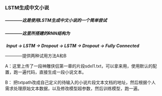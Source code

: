 ### 									LSTM生成中文小说



##### ————这是使用LSTM生成中文小说的一个简单尝试



##### ————这里所搭建的RNN结构为 

​	***Input -> LSTM -> Dropout -> LSTM -> Dropout -> Fully Connected*** 



————提供两种试用方法A和B

A：这里上传了一段神雕侠侣第一章的片段sdxl1.txt，可以拿来用，使用默认的配置，跑一遍代码，直接生成一段小说文本。  

B： 把txtpath改成自己定义的待输入的小说片段文本文档的地址，然后根据个人需求处理原始文本数据，以及修改模型超参数，然后训练模型，跑一遍。 